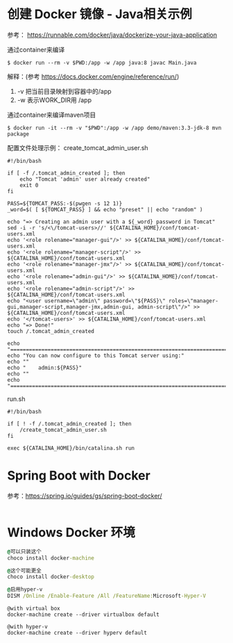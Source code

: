 # 创建 Docker 镜像 - Java相关示例

  参考： https://runnable.com/docker/java/dockerize-your-java-application

  通过container来编译
  ```shell
  $ docker run --rm -v $PWD:/app -w /app java:8 javac Main.java
  ```
  
  解释：(参考 https://docs.docker.com/engine/reference/run/)
  1. -v 把当前目录映射到容器中的/app
  1. -w 表示WORK_DIR用 /app
  
  通过container来编译maven项目
  
  ```shell
  $ docker run -it --rm -v "$PWD":/app -w /app demo/maven:3.3-jdk-8 mvn package
  ```
  
  配置文件处理示例：
  create_tomcat_admin_user.sh
  
  ```shell
  #!/bin/bash

  if [ -f /.tomcat_admin_created ]; then
      echo "Tomcat 'admin' user already created"
      exit 0
  fi
  
  PASS=${TOMCAT_PASS:-$(pwgen -s 12 1)}
  _word=$( [ ${TOMCAT_PASS} ] && echo "preset" || echo "random" )

  echo "=> Creating an admin user with a ${_word} password in Tomcat"
  sed -i -r 's/<\/tomcat-users>//' ${CATALINA_HOME}/conf/tomcat-users.xml
  echo '<role rolename="manager-gui"/>' >> ${CATALINA_HOME}/conf/tomcat-users.xml
  echo '<role rolename="manager-script"/>' >> ${CATALINA_HOME}/conf/tomcat-users.xml
  echo '<role rolename="manager-jmx"/>' >> ${CATALINA_HOME}/conf/tomcat-users.xml
  echo '<role rolename="admin-gui"/>' >> ${CATALINA_HOME}/conf/tomcat-users.xml
  echo '<role rolename="admin-script"/>' >> ${CATALINA_HOME}/conf/tomcat-users.xml
  echo "<user username=\"admin\" password=\"${PASS}\" roles=\"manager-gui,manager-script,manager-jmx,admin-gui, admin-script\"/>" >> ${CATALINA_HOME}/conf/tomcat-users.xml
  echo '</tomcat-users>' >> ${CATALINA_HOME}/conf/tomcat-users.xml
  echo "=> Done!"
  touch /.tomcat_admin_created

  echo "========================================================================"
  echo "You can now configure to this Tomcat server using:"
  echo ""
  echo "    admin:${PASS}"
  echo ""
  echo "========================================================================"
  ```
  
  run.sh
  ```shell
  #!/bin/bash

  if [ ! -f /.tomcat_admin_created ]; then
      /create_tomcat_admin_user.sh
  fi

  exec ${CATALINA_HOME}/bin/catalina.sh run
  ```

# Spring Boot with Docker

参考：https://spring.io/guides/gs/spring-boot-docker/

```

```

# Windows Docker 环境
```cmd
@可以只装这个
choco install docker-machine

@这个可能更全
choco install docker-desktop

@启用hyper-v
DISM /Online /Enable-Feature /All /FeatureName:Microsoft-Hyper-V
```

```
@with virtual box
docker-machine create --driver virtualbox default

@with hyper-v
docker-machine create --driver hyperv default
```
